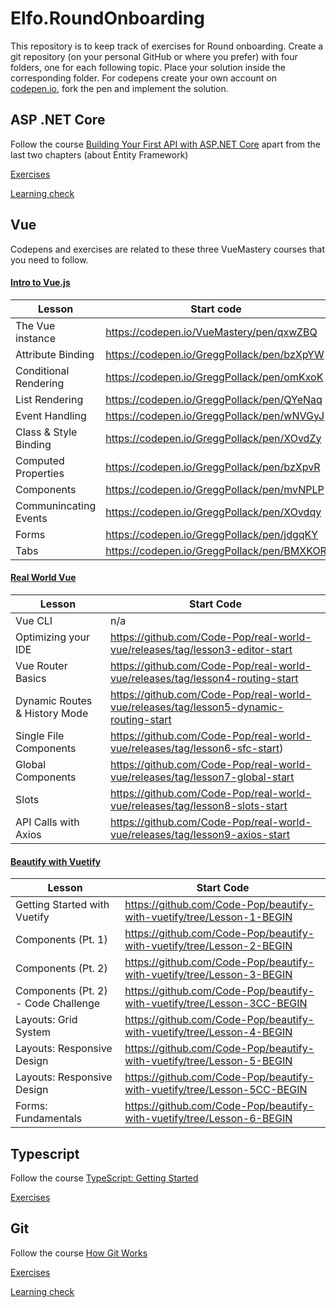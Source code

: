 # Elfo.RoundOnboarding

This repository is to keep track of exercises for Round onboarding.
Create a git repository (on your personal GitHub or where you prefer) with four folders, one for each following topic.
Place your solution inside the corresponding folder.
For codepens create your own account on [codepen.io](https://codepen.io), fork the pen and implement the solution.


## ASP .NET Core

Follow the course [Building Your First API with ASP.NET Core](https://app.pluralsight.com/library/courses/asp-dotnet-core-api-building-first/table-of-contents) apart from the last two chapters (about Entity Framework)

[Exercises](https://app.pluralsight.com/library/courses/asp-dotnet-core-api-building-first/exercise-files)

[Learning check](https://app.pluralsight.com/library/courses/asp-dotnet-core-api-building-first/learning-check)

## Vue

Codepens and exercises are related to these three VueMastery courses that you need to follow.

#### [Intro to Vue.js](https://www.vuemastery.com/courses/intro-to-vue-js/vue-instance)

| Lesson                | Start code                                           |
|-----------------------|--------------------------------------------|
| The Vue instance      | https://codepen.io/VueMastery/pen/qxwZBQ   |
| Attribute Binding     | https://codepen.io/GreggPollack/pen/bzXpYW |
| Conditional Rendering | https://codepen.io/GreggPollack/pen/omKxoK |
| List Rendering        | https://codepen.io/GreggPollack/pen/QYeNaq |
| Event Handling        | https://codepen.io/GreggPollack/pen/wNVGyJ |
| Class & Style Binding | https://codepen.io/GreggPollack/pen/XOvdZy |
| Computed Properties   | https://codepen.io/GreggPollack/pen/bzXpvR |
| Components            | https://codepen.io/GreggPollack/pen/mvNPLP |
| Communincating Events | https://codepen.io/GreggPollack/pen/XOvdqy |
| Forms                 | https://codepen.io/GreggPollack/pen/jdgqKY |
| Tabs                  | https://codepen.io/GreggPollack/pen/BMXKOR |

#### [Real World Vue](https://www.vuemastery.com/courses/real-world-vue-js/real-world-intro)

| Lesson                        | Start Code                                                                            |
|-------------------------------|---------------------------------------------------------------------------------------|
| Vue CLI                       | n/a                                                                                   |
| Optimizing your IDE           | https://github.com/Code-Pop/real-world-vue/releases/tag/lesson3-editor-start          |
| Vue Router Basics             | https://github.com/Code-Pop/real-world-vue/releases/tag/lesson4-routing-start         |
| Dynamic Routes & History Mode | https://github.com/Code-Pop/real-world-vue/releases/tag/lesson5-dynamic-routing-start |
| Single File Components        | https://github.com/Code-Pop/real-world-vue/releases/tag/lesson6-sfc-start)            |
| Global Components             | https://github.com/Code-Pop/real-world-vue/releases/tag/lesson7-global-start          |
| Slots                         | https://github.com/Code-Pop/real-world-vue/releases/tag/lesson8-slots-start           |
| API Calls with Axios          | https://github.com/Code-Pop/real-world-vue/releases/tag/lesson9-axios-start           |

#### [Beautify with Vuetify](https://www.vuemastery.com/courses/beautify-with-vuetify/getting-started-with-vuetify)

| Lesson                              | Start Code                                                              |
|-------------------------------------|-------------------------------------------------------------------------|
| Getting Started with Vuetify        | https://github.com/Code-Pop/beautify-with-vuetify/tree/Lesson-1-BEGIN   |
| Components (Pt. 1)                  | https://github.com/Code-Pop/beautify-with-vuetify/tree/Lesson-2-BEGIN   |
| Components (Pt. 2)                  | https://github.com/Code-Pop/beautify-with-vuetify/tree/Lesson-3-BEGIN   |
| Components (Pt. 2) - Code Challenge | https://github.com/Code-Pop/beautify-with-vuetify/tree/Lesson-3CC-BEGIN |
| Layouts: Grid System                | https://github.com/Code-Pop/beautify-with-vuetify/tree/Lesson-4-BEGIN   |
| Layouts: Responsive Design          | https://github.com/Code-Pop/beautify-with-vuetify/tree/Lesson-5-BEGIN   |
| Layouts: Responsive Design          | https://github.com/Code-Pop/beautify-with-vuetify/tree/Lesson-5CC-BEGIN |
| Forms: Fundamentals                 | https://github.com/Code-Pop/beautify-with-vuetify/tree/Lesson-6-BEGIN   |

## Typescript

Follow the course [TypeScript: Getting Started](https://app.pluralsight.com/library/courses/getting-started-typescript/table-of-contents)

[Exercises](https://app.pluralsight.com/library/courses/getting-started-typescript/exercise-files)

## Git

Follow the course [How Git Works](https://app.pluralsight.com/library/courses/how-git-works/table-of-contents)

[Exercises](https://app.pluralsight.com/library/courses/how-git-works/exercise-files)

[Learning check](https://app.pluralsight.com/library/courses/how-git-works/learning-check)
